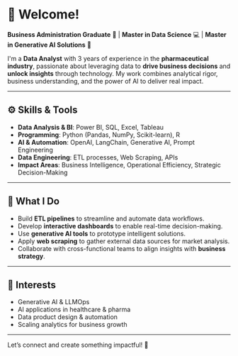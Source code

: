 # 👋 Welcome!

**Business Administration Graduate** :briefcase: | **Master in Data Science** :computer: | **Master in Generative AI Solutions** :robot:

I'm a **Data Analyst** with 3 years of experience in the **pharmaceutical industry**, passionate about leveraging data to **drive business decisions** and **unlock insights** through technology. My work combines analytical rigor, business understanding, and the power of AI to deliver real impact.

---

## ⚙️ Skills & Tools

- **Data Analysis & BI**: Power BI, SQL, Excel, Tableau
- **Programming**: Python (Pandas, NumPy, Scikit-learn), R
- **AI & Automation**: OpenAI, LangChain, Generative AI, Prompt Engineering
- **Data Engineering**: ETL processes, Web Scraping, APIs
- **Impact Areas**: Business Intelligence, Operational Efficiency, Strategic Decision-Making

---

## 📌 What I Do

- Build **ETL pipelines** to streamline and automate data workflows.
- Develop **interactive dashboards** to enable real-time decision-making.
- Use **generative AI tools** to prototype intelligent solutions.
- Apply **web scraping** to gather external data sources for market analysis.
- Collaborate with cross-functional teams to align insights with **business strategy**.

---

## 🚀 Interests

- Generative AI & LLMOps
- AI applications in healthcare & pharma
- Data product design & automation
- Scaling analytics for business growth

---

Let’s connect and create something impactful! :rocket:
